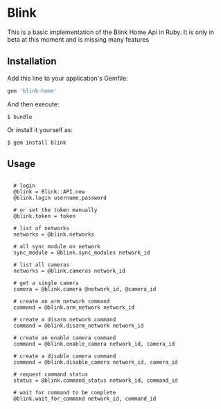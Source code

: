 # Blink

This is a basic implementation of the Blink Home Api in Ruby. It is only in beta at this moment and is missing many features

## Installation

Add this line to your application's Gemfile:

```ruby
gem 'blink-home'
```

And then execute:

    $ bundle

Or install it yourself as:

    $ gem install blink

## Usage


```

  # login
  @blink = Blink::API.new
  @blink.login username,password
  
  # or set the token manually
  @blink.token = token
  
  # list of networks
  networks = @blink.networks

  # all sync module on network
  sync_module = @blink.sync_modules network_id

  # list all cameras
  networks = @blink.cameras network_id

  # get a single camera
  camera = @blink.camera @network_id, @camera_id
  
  # create an arm network command
  command = @blink.arm_network network_id

  # create a disarm network command
  command = @blink.disarm_network network_id

  # create an enable camera command
  command = @blink.enable_camera network_id, camera_id

  # create a disable camera command
  command = @blink.disable_camera network_id, camera_id

  # request command status
  status = @blink.command_status network_id, command_id
  
  # wait for command to be complete
  @blink.wait_for_command network_id, command_id

```